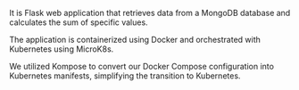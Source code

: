 It is Flask web application that retrieves data from a MongoDB database and calculates the sum of specific values. 

The application is containerized using Docker 
and orchestrated with Kubernetes using MicroK8s. 

We utilized Kompose to convert our Docker Compose configuration into Kubernetes manifests, simplifying the transition to Kubernetes. 


